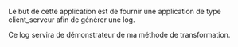 

Le but de cette application est de fournir une application de type client_serveur afin de générer une log.

Ce log servira de démonstrateur de ma méthode de transformation.